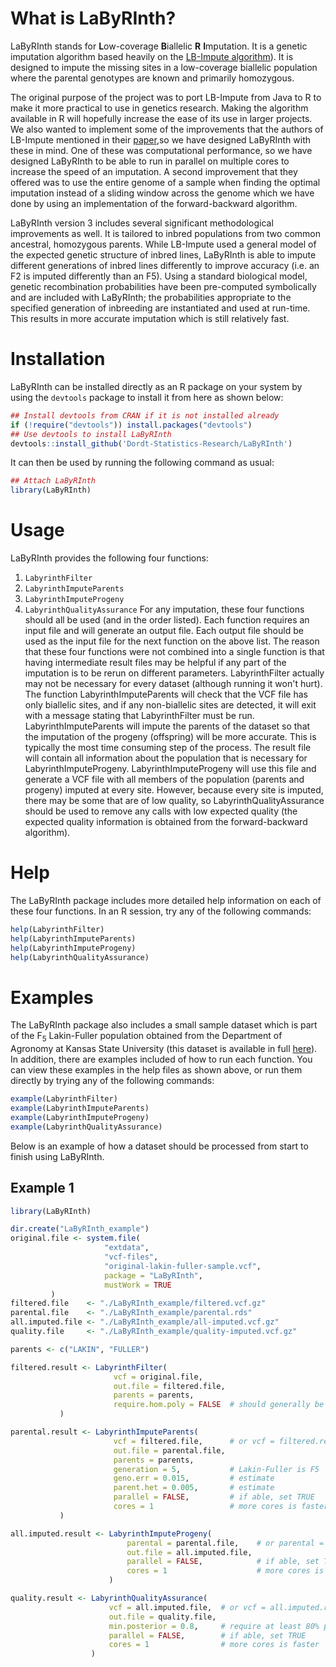 # What is LaByRInth?

LaByRInth stands for <b>L</b>ow-coverage <b>B</b>iallelic <b>R</b> <b>I</b>mputation. It is a genetic imputation algorithm based heavily on the <a href="https://github.com/dellaporta-laboratory/LB-Impute">LB-Impute algorithm</a>). It is designed to impute the missing sites in a low-coverage biallelic population where the parental genotypes are known and primarily homozygous.

The original purpose of the project was to port LB-Impute from Java to R to make it more practical to use in genetics research. Making the algorithm available in R will hopefully increase the ease of its use in larger projects. We also wanted to implement some of the improvements that the authors of LB-Impute mentioned in their <a href="https://www.ncbi.nlm.nih.gov/pubmed/26715670">paper</a>,so we have designed LaByRInth with these in mind. One of these was computational performance, so we have designed LaByRInth to be able to run in parallel on multiple cores to increase the speed of an imputation. A second improvement that they offered was to use the entire genome of a sample when finding the optimal imputation instead of a sliding window across the genome which we have done by using an implementation of the forward-backward algorithm.

LaByRInth version 3 includes several significant methodological improvements as well. It is tailored to inbred populations from two common ancestral, homozygous parents. While LB-Impute used a general model of the expected genetic structure of inbred lines, LaByRInth is able to impute different generations of inbred lines differently to improve accuracy (i.e. an F2 is imputed differently than an F5). Using a standard biological model, genetic recombination probabilities have been pre-computed symbolically and are included with LaByRInth; the probabilities appropriate to the specified generation of inbreeding are instantiated and used at run-time. This results in more accurate imputation which is still relatively fast.



# Installation

LaByRInth can be installed directly as an R package on your system by using the `devtools` package to install it from here as shown below:
```r
## Install devtools from CRAN if it is not installed already
if (!require("devtools")) install.packages("devtools")
## Use devtools to install LaByRInth
devtools::install_github('Dordt-Statistics-Research/LaByRInth')
```
It can then be used by running the following command as usual:
```r
## Attach LaByRInth
library(LaByRInth)
```



# Usage

LaByRInth provides the following four functions:
1. `LabyrinthFilter`
2. `LabyrinthImputeParents`
3. `LabyrinthImputeProgeny`
4. `LabyrinthQualityAssurance`
For any imputation, these four functions should all be used (and in the order listed). Each function requires an input file and will generate an output file. Each output file should be used as the input file for the next function on the above list. The reason that these four functions were not combined into a single function is that having intermediate result files may be helpful if any part of the imputation is to be rerun on different parameters. LabyrinthFilter actually may not be necessary for every dataset (although running it won't hurt). The function LabyrinthImputeParents will check that the VCF file has only biallelic sites, and if any non-biallelic sites are detected, it will exit with a message stating that LabyrinthFilter must be run. LabyrinthImputeParents will impute the parents of the dataset so that the imputation of the progeny (offspring) will be more accurate. This is typically the most time consuming step of the process. The result file will contain all information about the population that is necessary for LabyrinthImputeProgeny. LabyrinthImputeProgeny will use this file and generate a VCF file with all members of the population (parents and progeny) imputed at every site. However, because every site is imputed, there may be some that are of low quality, so LabyrinthQualityAssurance should be used to remove any calls with low expected quality (the expected quality information is obtained from the forward-backward algorithm).



# Help

The LaByRInth package includes more detailed help information on each of these four functions. In an R session, try any of the following commands:
```r
help(LabyrinthFilter)
help(LabyrinthImputeParents)
help(LabyrinthImputeProgeny)
help(LabyrinthQualityAssurance)
```



# Examples

The LaByRInth package also includes a small sample dataset which is part of the F<sub>5</sub> Lakin-Fuller population obtained from the Department of Agronomy at Kansas State University (this dataset is available in full [here](./paper_analysis/data/original_files/LakinFuller_GBSv2_20170509.vcf.gz)). In addition, there are examples included of how to run each function. You can view these examples in the help files as shown above, or run them directly by trying any of the following commands:
```r
example(LabyrinthFilter)
example(LabyrinthImputeParents)
example(LabyrinthImputeProgeny)
example(LabyrinthQualityAssurance)
```
Below is an example of how a dataset should be processed from start to finish using LaByRInth.

## Example 1
```r
library(LaByRInth)

dir.create("LaByRInth_example")
original.file <- system.file(
                     "extdata",
                     "vcf-files",
                     "original-lakin-fuller-sample.vcf",
                     package = "LaByRInth",
                     mustWork = TRUE
		 )
filtered.file    <- "./LaByRInth_example/filtered.vcf.gz"
parental.file    <- "./LaByRInth_example/parental.rds"
all.imputed.file <- "./LaByRInth_example/all-imputed.vcf.gz"
quality.file     <- "./LaByRInth_example/quality-imputed.vcf.gz"

parents <- c("LAKIN", "FULLER")

filtered.result <- LabyrinthFilter(
                       vcf = original.file,
                       out.file = filtered.file,
                       parents = parents,
                       require.hom.poly = FALSE  # should generally be false
		   )

parental.result <- LabyrinthImputeParents(
                       vcf = filtered.file,      # or vcf = filtered.result
                       out.file = parental.file,
                       parents = parents,
                       generation = 5,           # Lakin-Fuller is F5
                       geno.err = 0.015,         # estimate
                       parent.het = 0.005,       # estimate
                       parallel = FALSE,         # if able, set TRUE
                       cores = 1                 # more cores is faster
		   )

all.imputed.result <- LabyrinthImputeProgeny(
                          parental = parental.file,    # or parental = parental.result
                          out.file = all.imputed.file,
                          parallel = FALSE,            # if able, set TRUE
                          cores = 1                    # more cores is faster
                      )

quality.result <- LabyrinthQualityAssurance(
                      vcf = all.imputed.file,  # or vcf = all.imputed.result
                      out.file = quality.file,
                      min.posterior = 0.8,     # require at least 80% probabilty of correctness
                      parallel = FALSE,        # if able, set TRUE
                      cores = 1                # more cores is faster
                  )
```

